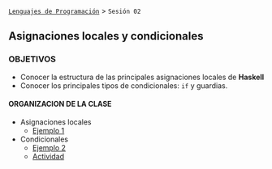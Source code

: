 [`Lenguajes de Programación`](../README.md) > `Sesión 02`

## Asignaciones locales y condicionales

### OBJETIVOS 

- Conocer la estructura de las principales asignaciones locales de __Haskell__
- Conocer los principales tipos de condicionales: `if` y guardias.

#### ORGANIZACION DE LA CLASE

- Asignaciones locales
   - [Ejemplo 1](ejemplo01/README.md)
- Condicionales
   - [Ejemplo 2](ejemplo02/README.md)
   - [Actividad](actividad/README.md)
